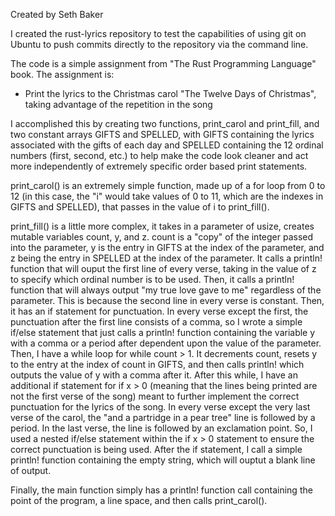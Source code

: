 Created by Seth Baker


I created the rust-lyrics repository to test the capabilities of using git 
on Ubuntu to push commits directly to the repository via the command line.

The code is a simple assignment from "The Rust Programming Language" book.
The assignment is:

- Print the lyrics to the Christmas carol "The Twelve Days of Christmas",
taking advantage of the repetition in the song


I accomplished this by creating two functions, print_carol and print_fill,
and two constant arrays GIFTS and SPELLED, with GIFTS containing the lyrics
associated with the gifts of each day and SPELLED containing the 12 ordinal
numbers (first, second, etc.) to help make the code look cleaner and act more
independently of extremely specific order based print statements.

print_carol() is an extremely simple function, made up of a for loop from 0
to 12 (in this case, the "i" would take values of 0 to 11, which are the
indexes in GIFTS and SPELLED), that passes in the value of i to print_fill().

print_fill() is a little more complex, it takes in a parameter of usize,
creates mutable variables count, y, and z. count is a "copy" of the integer
passed into the parameter, y is the entry in GIFTS at the index of the 
parameter, and z being the entry in SPELLED at the index of the parameter.
It calls a println! function that will ouput the first line of every verse,
taking in the value of z to specify which ordinal number is to be used. Then,
it calls a println! function that will always output "my true love gave to me"
regardless of the parameter. This is because the second line in every verse
is constant. Then, it has an if statement for punctuation. In every verse 
except the first, the punctuation after the first line consists of a comma, 
so I wrote a simple if/else statement that just calls a println! function
containing the variable y with a comma or a period after dependent upon the
value of the parameter.
Then, I have a while loop for while count > 1. It decrements count, resets
y to the entry at the index of count in GIFTS, and then calls println! which
outputs the value of y with a comma after it. After this while, I have an
additional if statement for if x > 0 (meaning that the lines being printed
are not the first verse of the song) meant to further implement the correct
punctuation for the lyrics of the song. In every verse except the very last
verse of the carol, the "and a partridge in a pear tree" line is followed by
a period. In the last verse, the line is followed by an exclamation point.
So, I used a nested if/else statement within the if x > 0 statement to ensure
the correct punctuation is being used. After the if statement, I call a 
simple println! function containing the empty string, which will ouptut a
blank line of output.

Finally, the main function simply has a println! function call containing the
point of the program, a line space, and then calls print_carol().

